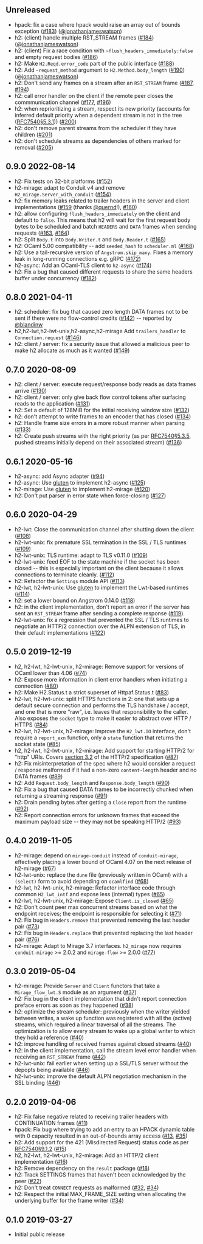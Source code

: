 Unreleased
-----------

- hpack: fix a case where hpack would raise an array out of bounds exception
  ([#183](https://github.com/anmonteiro/ocaml-h2/pull/183))
  ([@jonathanjameswatson](https://github.com/jonathanjameswatson))
- h2: (client) handle multiple RST_STREAM frames
  ([#184](https://github.com/anmonteiro/ocaml-h2/pull/184))
  ([@jonathanjameswatson](https://github.com/jonathanjameswatson))
- h2: (client) Fix a race condition with `~flush_headers_immediately:false` and
  empty request bodies
  ([#186](https://github.com/anmonteiro/ocaml-h2/pull/186))
- h2: Make `H2.Reqd.error_code` part of the public interface
  ([#188](https://github.com/anmonteiro/ocaml-h2/pull/188))
- h2: Add `~request_method` argument to `H2.Method.body_length`
  ([#190](https://github.com/anmonteiro/ocaml-h2/pull/190))
  ([@jonathanjameswatson](https://github.com/jonathanjameswatson))
- h2: Don't send any frames on a stream after an `RST_STREAM` frame
  ([#187](https://github.com/anmonteiro/ocaml-h2/pull/187),
  [#194](https://github.com/anmonteiro/ocaml-h2/pull/194))
- h2: call error handler on the client if the remote peer closes the
  commmunication channel
  ([#177](https://github.com/anmonteiro/ocaml-h2/pull/177),
  [#196](https://github.com/anmonteiro/ocaml-h2/pull/194))
- h2: when reprioritizing a stream, respect its new priority (accounts for
  inferred default priority when a dependent stream is not in the tree
  ([RFC7540§5.3.1](https://www.rfc-editor.org/rfc/rfc7540.html#section-5.3.1)))
  ([#200](https://github.com/anmonteiro/ocaml-h2/pull/200))
- h2: don't remove parent streams from the scheduler if they have children
  ([#201](https://github.com/anmonteiro/ocaml-h2/pull/201))
- h2: don't schedule streams as dependencies of others marked for removal
  ([#205](https://github.com/anmonteiro/ocaml-h2/pull/205))

0.9.0 2022-08-14
---------------

- h2: Fix tests on 32-bit platforms
  ([#152](https://github.com/anmonteiro/ocaml-h2/pull/152))
- h2-mirage: adapt to Conduit v4 and remove `H2_mirage.Server_with_conduit`
  ([#154](https://github.com/anmonteiro/ocaml-h2/pull/154))
- h2: fix memory leaks related to trailer headers in the server and client
  implementations ([#159](https://github.com/anmonteiro/ocaml-h2/pull/159)
  (thanks [@quernd](https://github.com/quernd)!),
  [#160](https://github.com/anmonteiro/ocaml-h2/pull/160))
- h2: allow configuring `flush_headers_immediately` on the client and default
  to `false`. This means that h2 will wait for the first request body bytes to
  be scheduled and batch `HEADERS` and `DATA` frames when sending requests
  ([#163](https://github.com/anmonteiro/ocaml-h2/pull/163),
  [#164](https://github.com/anmonteiro/ocaml-h2/pull/164))
- h2: Split `Body.t` into `Body.Writer.t` and `Body.Reader.t`
  ([#165](https://github.com/anmonteiro/ocaml-h2/pull/165))
- h2: OCaml 5.00 compatibility -- add `seeded_hash` to `scheduler.ml`
  ([#168](https://github.com/anmonteiro/ocaml-h2/pull/168))
- h2: Use a tail-recursive version of `Angstrom.skip_many`. Fixes a memory leak
  in long-running connections e.g. gRPC
  ([#172](https://github.com/anmonteiro/ocaml-h2/pull/172))
- h2-async: Add an OCaml-TLS client to `h2-async`
  ([#174](https://github.com/anmonteiro/ocaml-h2/pull/174))
- h2: Fix a bug that caused different requests to share the same headers buffer
  under concurrency ([#182](https://github.com/anmonteiro/ocaml-h2/pull/182))

0.8.0 2021-04-11
---------------

- h2: scheduler: fix bug that caused zero length DATA frames not to be sent if
  there were no flow-control credits
  ([#142](https://github.com/anmonteiro/ocaml-h2/pull/142)) -- reported  by
  [@blandinw](https://github.com/blandinw)
- h2,h2-lwt,h2-lwt-unix,h2-async,h2-mirage Add `trailers_handler` to
  `Connection.request` ([#146](https://github.com/anmonteiro/ocaml-h2/pull/146))
- h2: client / server: fix a security issue that allowed a malicious peer to
  make h2 allocate as much as it wanted
  ([#149](https://github.com/anmonteiro/ocaml-h2/pull/149))

0.7.0 2020-08-09
---------------

- h2: client / server: execute request/response body reads as data frames
  arrive ([#130](https://github.com/anmonteiro/ocaml-h2/pull/130))
- h2: client / server: only give back flow control tokens after surfacing reads
  to the application ([#131](https://github.com/anmonteiro/ocaml-h2/pull/131))
- h2: Set a default of 128MiB for the initial receiving window size
  ([#132](https://github.com/anmonteiro/ocaml-h2/pull/132))
- h2: don't attempt to write frames to an encoder that has closed
  ([#134](https://github.com/anmonteiro/ocaml-h2/pull/134))
- h2: Handle frame size errors in a more robust manner when parsing
  ([#133](https://github.com/anmonteiro/ocaml-h2/pull/133))
- h2: Create push streams with the right priority (as per
  [RFC7540§5.3.5](https://tools.ietf.org/html/rfc7540#section-5.3.5), pushed
  streams initially depend on their associated stream)
  ([#136](https://github.com/anmonteiro/ocaml-h2/pull/136))

0.6.1 2020-05-16
---------------
- h2-async: add Async adapter
  ([#94](https://github.com/anmonteiro/ocaml-h2/pull/94))
- h2-async: Use [gluten](https://github.com/anmonteiro/gluten) to implement
  h2-async ([#125](https://github.com/anmonteiro/ocaml-h2/pull/125))
- h2-mirage: Use [gluten](https://github.com/anmonteiro/gluten) to implement
  h2-mirage ([#120](https://github.com/anmonteiro/ocaml-h2/pull/120))
- h2: Don't put parser in error state when force-closing
  ([#127](https://github.com/anmonteiro/ocaml-h2/pull/127))

0.6.0 2020-04-29
--------------

- h2-lwt: Close the communication channel after shutting down the client
  ([#108](https://github.com/anmonteiro/ocaml-h2/pull/108))
- h2-lwt-unix: fix premature SSL termination in the SSL / TLS runtimes
  ([#109](https://github.com/anmonteiro/ocaml-h2/pull/109))
- h2-lwt-unix: TLS runtime: adapt to TLS v0.11.0
  ([#109](https://github.com/anmonteiro/ocaml-h2/pull/109))
- h2-lwt-unix: feed EOF to the state machine if the socket has been closed --
  this is especially important on the client because it allows connections to
  terminate cleanly. ([#112](https://github.com/anmonteiro/ocaml-h2/pull/112))
- h2: Refactor the `Settings` module API
  ([#113](https://github.com/anmonteiro/ocaml-h2/pull/113))
- h2-lwt, h2-lwt-unix: Use [gluten](https://github.com/anmonteiro/gluten) to
  implement the Lwt-based runtimes
  ([#114](https://github.com/anmonteiro/ocaml-h2/pull/114))
- h2: set a lower bound on Angstrom 0.14.0
  ([#118](https://github.com/anmonteiro/ocaml-h2/pull/118))
- h2: in the client implementation, don't report an error if the server has
  sent an `RST_STREAM` frame after sending a complete response
  ([#119](https://github.com/anmonteiro/ocaml-h2/pull/119)).
- h2-lwt-unix: fix a regression that prevented the SSL / TLS runtimes to
  negotiate an HTTP/2 connection over the ALPN extension of TLS, in their
  default implementations
  ([#122](https://github.com/anmonteiro/ocaml-h2/pull/122))

0.5.0 2019-12-19
--------------

- h2, h2-lwt, h2-lwt-unix, h2-mirage: Remove support for versions of OCaml
  lower than 4.06 ([#74](https://github.com/anmonteiro/ocaml-h2/pull/74))
- h2: Expose more information in client error handlers when initiating a
  connection ([#80](https://github.com/anmonteiro/ocaml-h2/pull/80))
- h2: Make H2.Status.t a strict superset of Httpaf.Status.t
  ([#83](https://github.com/anmonteiro/ocaml-h2/pull/83))
- h2-lwt, h2-lwt-unix: split HTTPS functions in 2: one that sets up a default
  secure connection and performs the TLS handshake / accept, and one that is
  more "raw", i.e. leaves that responsibility to the caller. Also exposes the
  `socket` type to make it easier to abstract over HTTP / HTTPS
  ([#84](https://github.com/anmonteiro/ocaml-h2/pull/84))
- h2-lwt, h2-lwt-unix, h2-mirage: Improve the `H2_lwt.IO` interface, don't
  require a `report_exn` function, only a `state` function that returns the
  socket state ([#85](https://github.com/anmonteiro/ocaml-h2/pull/85))
- h2, h2-lwt, h2-lwt-unix, h2-mirage: Add support for starting HTTP/2 for
  "http" URIs. Covers [section 3.2](https://tools.ietf.org/html/rfc7540#section-3.2)
  of the HTTP/2 specification
  ([#87](https://github.com/anmonteiro/ocaml-h2/pull/87))
- h2: Fix misinterpretation of the spec where h2 would consider a request /
  response malformed if it had a non-zero `content-length` header and no DATA
  frames ([#89](https://github.com/anmonteiro/ocaml-h2/pull/89))
- h2: Add `Request.body_length` and `Response.body_length`
  ([#90](https://github.com/anmonteiro/ocaml-h2/pull/90))
- h2: Fix a bug that caused DATA frames to be incorrectly chunked when
  returning a streaming response
  ([#91](https://github.com/anmonteiro/ocaml-h2/pull/91))
- h2: Drain pending bytes after getting a `Close` report from the runtime
  ([#92](https://github.com/anmonteiro/ocaml-h2/pull/92))
- h2: Report connection errors for unknown frames that exceed the maximum
  payload size -- they may not be speaking HTTP/2
 ([#93](https://github.com/anmonteiro/ocaml-h2/pull/93))

0.4.0 2019-11-05
--------------

- h2-mirage: depend on `mirage-conduit` instead of `conduit-mirage`,
  effectively placing a lower bound of OCaml 4.07 on the next release of
  h2-mirage ([#67](https://github.com/anmonteiro/ocaml-h2/pull/67))
- h2-lwt-unix: replace the `dune` file (previously written in OCaml) with a
  `(select)` form to avoid depending on `ocamlfind`
  ([#68](https://github.com/anmonteiro/ocaml-h2/pull/68))
- h2-lwt, h2-lwt-unix, h2-mirage: Refactor interface code through common
  `H2_lwt_intf` and expose less (internal) types
  ([#65](https://github.com/anmonteiro/ocaml-h2/pull/65))
- h2-lwt, h2-lwt-unix, h2-mirage: Expose `Client.is_closed`
  ([#65](https://github.com/anmonteiro/ocaml-h2/pull/65))
- h2: Don't count peer max concurrent streams based on what the endpoint
  receives; the endpoint is responsible for selecting it
  ([#71](https://github.com/anmonteiro/ocaml-h2/pull/71))
- h2: Fix bug in `Headers.remove` that prevented removing the last header pair
  ([#73](https://github.com/anmonteiro/ocaml-h2/pull/73))
- h2: Fix bug in `Headers.replace` that prevented replacing the last header
  pair ([#76](https://github.com/anmonteiro/ocaml-h2/pull/76))
- h2-mirage: Adapt to Mirage 3.7 interfaces. `h2_mirage` now requires
  `conduit-mirage` >= 2.0.2 and `mirage-flow` >= 2.0.0
  ([#77](https://github.com/anmonteiro/ocaml-h2/pull/77))

0.3.0 2019-05-04
--------------

- h2-mirage: Provide `Server` and `Client` functors that take a
  `Mirage_flow_lwt.S` module as an argument
  ([#37](https://github.com/anmonteiro/ocaml-h2/pull/37))
- h2: Fix bug in the client implementation that didn't report connection
  preface errors as soon as they happened
  ([#38](https://github.com/anmonteiro/ocaml-h2/pull/38))
- h2: optimize the stream scheduler: previously when the writer yielded between
  writes, a wake up function was registered with all the (active) streams,
  which required a linear traversal of all the streams. The optimization is to
  allow every stream to wake up a global writer to which they hold a reference
  ([#40](https://github.com/anmonteiro/ocaml-h2/pull/40))
- h2: improve handling of received frames against closed streams
  ([#40](https://github.com/anmonteiro/ocaml-h2/pull/40))
- h2: in the client implementation, call the stream level error handler when
  receiving an `RST_STREAM` frame
  ([#42](https://github.com/anmonteiro/ocaml-h2/pull/42))
- h2-lwt-unix: fail earlier when setting up a SSL/TLS server without the
  depopts being available
  ([#46](https://github.com/anmonteiro/ocaml-h2/pull/46))
- h2-lwt-unix: improve the default ALPN negotiation mechanism in the SSL
  binding ([#46](https://github.com/anmonteiro/ocaml-h2/pull/46))

0.2.0 2019-04-06
--------------

- h2: Fix false negative related to receiving trailer headers with CONTINUATION
  frames ([#11](https://github.com/anmonteiro/ocaml-h2/pull/11))
- hpack: Fix bug where trying to add an entry to an HPACK dynamic table with 0
  capacity resulted in an out-of-bounds array access
  ([#13](https://github.com/anmonteiro/ocaml-h2/pull/13),
  [#35](https://github.com/anmonteiro/ocaml-h2/pull/35))
- h2: Add support for the 421 (Misdirected Request) status code as per
  [RFC7540§9.1.2](https://tools.ietf.org/html/rfc7540#section-9.1.2)
  ([#15](https://github.com/anmonteiro/ocaml-h2/pull/15))
- h2, h2-lwt, h2-lwt-unix, h2-mirage: Add an HTTP/2 client implementation
  ([#16](https://github.com/anmonteiro/ocaml-h2/pull/16))
- h2: Remove dependency on the `result` package
  ([#18](https://github.com/anmonteiro/ocaml-h2/pull/18))
- h2: Track SETTINGS frames that haven't been acknowledged by the peer
  ([#22](https://github.com/anmonteiro/ocaml-h2/pull/22))
- h2: Don't treat `CONNECT` requests as malformed
  ([#32](https://github.com/anmonteiro/ocaml-h2/pull/32),
  [#34](https://github.com/anmonteiro/ocaml-h2/pull/34))
- h2: Respect the initial MAX\_FRAME\_SIZE setting when allocating the
  underlying buffer for the frame writer
  ([#34](https://github.com/anmonteiro/ocaml-h2/pull/34))

0.1.0 2019-03-27
--------------

- Initial public release
